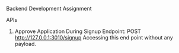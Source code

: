 Backend Development Assignment

APIs
1. Approve Application During Signup
Endpoint: POST http://127.0.0.1:3010/signup
Accessing this end point without any payload.

